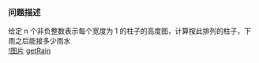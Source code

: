 ### 问题描述 ### 
 给定 n 个非负整数表示每个宽度为 1 的柱子的高度图，计算按此排列的柱子，下雨之后能接多少雨水  
 [!图片](https://assets.leetcode-cn.com/aliyun-lc-upload/uploads/2018/10/22/rainwatertrap.png)
 [getRain](https://leetcode-cn.com/problems/trapping-rain-water/)
